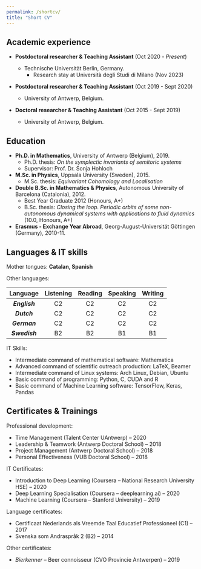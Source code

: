 ```yaml
---
permalink: /shortcv/
title: "Short CV"
---
```






Academic experience
------

* **Postdoctoral researcher & Teaching Assistant** (Oct 2020 - *Present*)
  * Technische Universität Berlin, Germany.
    * Research stay at Università degli Studi di Milano (Nov 2023) 

* **Postdoctoral researcher & Teaching Assistant** (Oct 2019 - Sept 2020)
  * University of Antwerp, Belgium.

* **Doctoral researcher & Teaching Assistant** (Oct 2015 - Sept 2019)
  * University of Antwerp, Belgium.



Education
------

* **Ph.D. in Mathematics**, University of Antwerp (Belgium), 2019.
  * Ph.D. thesis: *On the symplectic invariants of semitoric systems*
  * Supervisor: Prof. Dr. Sonja Hohloch
* **M.Sc. in Physics**, Uppsala University (Sweden), 2015.
  * M.Sc. thesis: *Equivariant Cohomology and Localisation*
* **Double B.Sc. in Mathematics & Physics**, Autonomous University of Barcelona (Catalonia), 2012.
  * Best Year Graduate 2012 (Honours, A+)
  * B.Sc. thesis: *Closing the loop. Periodic orbits of some non-autonomous dynamical systems with applications to fluid dynamics* (10.0, Honours, A+)
* **Erasmus - Exchange Year Abroad**, Georg-August-Universität Göttingen (Germany), 2010-11.



## Languages & IT skills

Mother tongues: **Catalan, Spanish**

Other languages:

|   Language    | Listening | Reading | Speaking | Writing |
| :-----------: | :-------: | :-----: | :------: | :-----: |
| ***English*** |    C2     |   C2    |    C2    |   C2    |
|  ***Dutch***  |    C2     |   C2    |    C2    |   C2    |
| ***German***  |    C2     |   C2    |    C2    |   C2    |
| ***Swedish*** |    B2     |   B2    |    B1    |   B1    |



IT Skills:

* Intermediate command of mathematical software: Mathematica
* Advanced command of scientific outreach production: LaTeX, Beamer
* Intermediate command of Linux systems: Arch Linux, Debian, Ubuntu
* Basic command of programming: Python, C, CUDA and R
* Basic command of Machine Learning software: TensorFlow, Keras, Pandas



## Certificates & Trainings

Professional development:

* Time Management (Talent Center UAntwerp) – 2020
* Leadership & Teamwork (Antwerp Doctoral School) – 2018
* Project Management (Antwerp Doctoral School) – 2018
* Personal Effectiveness (VUB Doctoral School) – 2018

IT Certificates:

* Introduction to Deep Learning (Coursera – National Research University HSE) – 2020
* Deep Learning Specialisation (Coursera – deeplearning.ai) – 2020
* Machine Learning (Coursera – Stanford University) – 2019

Language certificates:

* Certificaat Nederlands als Vreemde Taal Educatief Professioneel (C1) – 2017
* Svenska som Andraspråk 2 (B2) – 2014

Other certificates:

* *Bierkenner* – Beer connoisseur (CVO Provincie Antwerpen) – 2019

<br/>
